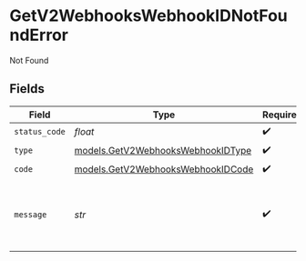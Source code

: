 # GetV2WebhooksWebhookIDNotFoundError

Not Found


## Fields

| Field                                                                        | Type                                                                         | Required                                                                     | Description                                                                  | Example                                                                      |
| ---------------------------------------------------------------------------- | ---------------------------------------------------------------------------- | ---------------------------------------------------------------------------- | ---------------------------------------------------------------------------- | ---------------------------------------------------------------------------- |
| `status_code`                                                                | *float*                                                                      | :heavy_check_mark:                                                           | N/A                                                                          |                                                                              |
| `type`                                                                       | [models.GetV2WebhooksWebhookIDType](../models/getv2webhookswebhookidtype.md) | :heavy_check_mark:                                                           | N/A                                                                          |                                                                              |
| `code`                                                                       | [models.GetV2WebhooksWebhookIDCode](../models/getv2webhookswebhookidcode.md) | :heavy_check_mark:                                                           | N/A                                                                          |                                                                              |
| `message`                                                                    | *str*                                                                        | :heavy_check_mark:                                                           | N/A                                                                          | Webhook with ID "23e42eaf-323a-41da-b5bb-fd67eebda553" was not found.        |